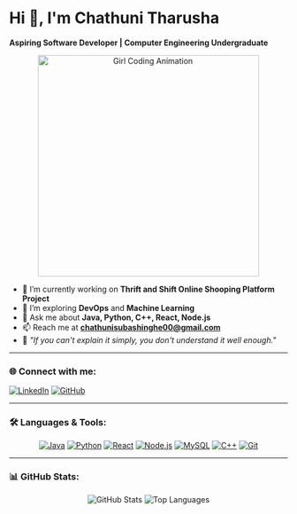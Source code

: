 # Hi 👋, I'm Chathuni Tharusha
**Aspiring Software Developer | Computer Engineering Undergraduate**
<p align="center">
  <img src= "https://media.giphy.com/media/26tn33aiTi1jkl6H6/giphy.gif" alt="Girl Coding Animation" width="400" />
</p>

- 🔭 I’m currently working on **Thrift and Shift Online Shooping Platform Project**
- 🌱 I’m exploring **DevOps** and **Machine Learning**
- 💬 Ask me about **Java, Python, C++, React, Node.js**
- 📫 Reach me at **chathunisubashinghe00@gmail.com**
- 🎯 *"If you can't explain it simply, you don't understand it well enough."*

---

### 🌐 Connect with me:
[![LinkedIn](https://img.shields.io/badge/LinkedIn-%230077B5.svg?style=for-the-badge&logo=linkedin&logoColor=white)](https://www.linkedin.com/in/chathuni-subasinghe-a5a91b220)
[![GitHub](https://img.shields.io/badge/GitHub-%2312100E.svg?style=for-the-badge&logo=github&logoColor=white)](https://github.com/ChathuniTharusha)

---

### 🛠️ Languages & Tools:
<p align="center">
  <a href="https://www.java.com/en/" target="_blank"><img src="https://img.shields.io/badge/Java-%23ED8B00.svg?style=for-the-badge&logo=java&logoColor=white" alt="Java" /></a>
  <a href="https://www.python.org/" target="_blank"><img src="https://img.shields.io/badge/Python-%2314354C.svg?style=for-the-badge&logo=python&logoColor=white" alt="Python" /></a>
  <a href="https://reactjs.org/" target="_blank"><img src="https://img.shields.io/badge/React-%2320232a.svg?style=for-the-badge&logo=react&logoColor=%2361DAFB" alt="React" /></a>
  <a href="https://nodejs.org/" target="_blank"><img src="https://img.shields.io/badge/Node.js-%23339933.svg?style=for-the-badge&logo=node.js&logoColor=white" alt="Node.js" /></a>
  <a href="https://www.mysql.com/" target="_blank"><img src="https://img.shields.io/badge/MySQL-%2300f.svg?style=for-the-badge&logo=mysql&logoColor=white" alt="MySQL" /></a>
  <a href="https://isocpp.org/" target="_blank"><img src="https://img.shields.io/badge/C++-%2300599C.svg?style=for-the-badge&logo=c%2B%2B&logoColor=white" alt="C++" /></a>
  <a href="https://git-scm.com/" target="_blank"><img src="https://img.shields.io/badge/Git-%23F05033.svg?style=for-the-badge&logo=git&logoColor=white" alt="Git" /></a>
</p>

---

### 📊 GitHub Stats:
<p align="center">
  <img src="https://github-readme-stats.vercel.app/api?username=ChathuniTharusha&show_icons=true&theme=radical" alt="GitHub Stats" />
  <img src="https://github-readme-stats.vercel.app/api/top-langs/?username=ChathuniTharusha&layout=compact&theme=radical" alt="Top Languages" />
</p>
